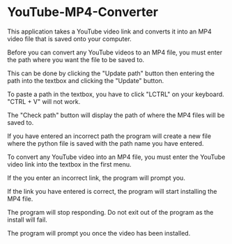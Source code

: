 # YouTube-MP4-Converter

This application takes a YouTube video link and converts it into an MP4 video file that is saved onto your computer.

Before you can convert any YouTube videos to an MP4 file, you must enter the path where you want the file to be saved to. 

This can be done by clicking the "Update path" button then entering the path into the textbox and clicking the "Update" button.

To paste a path in the textbox, you have to click "LCTRL" on your keyboard. "CTRL + V" will not work. 

The "Check path" button will display the path of where the MP4 files will be saved to.

If you have entered an incorrect path the program will create a new file where the python file is saved with the path name you have entered.

To convert any YouTube video into an MP4 file, you must enter the YouTube video link into the textbox in the first menu. 

If the you enter an incorrect link, the program will prompt you. 

If the link you have entered is correct, the program will start installing the MP4 file.

The program will stop responding. Do not exit out of the program as the install will fail.

The program will prompt you once the video has been installed. 
